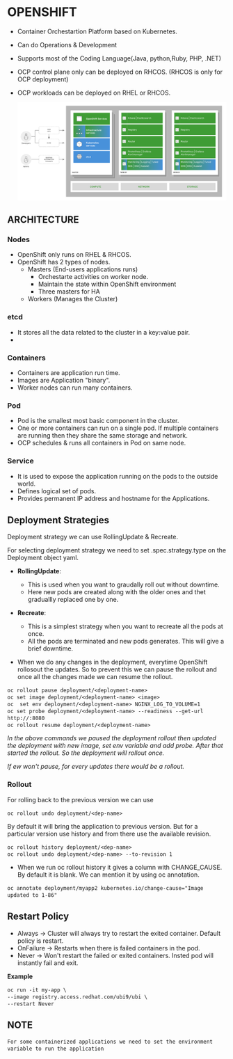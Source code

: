 # OPENSHIFT

- Container Orchestartion Platform based on Kubernetes.
- Can do Operations & Development
- Supports most of the Coding Language(Java, python,Ruby, PHP, .NET)
- OCP control plane only can be deployed on RHCOS. (RHCOS is only for OCP deployment)
- OCP workloads can be deployed on RHEL or RHCOS.
  
  ![Alt text](Images/Image1.PNG)
  

## ARCHITECTURE

### Nodes

- OpenShift only runs on RHEL & RHCOS.
- OpenShift has 2 types of nodes.
  - Masters (End-users applications runs)
      - Orchestarte activities on worker node.
      - Maintain the state within OpenShift environment
      - Three masters for HA
  - Workers (Manages the Cluster)

### etcd

- It stores all the data related to the cluster in a key:value pair.
- 

### Containers

- Containers are application run time.
- Images are Application "binary".
- Worker nodes can run many containers.

### Pod

- Pod is the smallest most basic component in the cluster.
- One or more containers can run on a single pod. If multiple containers are running then they share the same storage and network.
- OCP schedules & runs all containers in Pod on same node.

### Service

- It is used to expose the application running on the pods to the outside world. 
- Defines logical set of pods.
- Provides permanent IP address and hostname for the Applications.


## Deployment Strategies

Deployment strategy we can use RollingUpdate & Recreate.

For selecting deployment strategy we need to set .spec.strategy.type on the Deployment object yaml.
- **RollingUpdate**: 
  - This is used when you want to graudally roll out without downtime.
  - Here new pods are created along with the older ones and thet graduallly replaced one by one.
- **Recreate**: 
  - This is a simplest strategy when you want to recreate all the pods at once.
  - All the pods are terminated and new pods generates. This will give a brief downtime.

- When we do any changes in the deployment, everytime OpenShift rollosout the updates. So to prevent this we can pause the rollout and once all the changes made we can resume the rollout.

```
oc rollout pause deployment/<deployment-name>
oc set image deployment/<deployment-name> <image>
oc  set env deployment/<deployment-name> NGINX_LOG_TO_VOLUME=1
oc set probe deployment/<deployment-name> --readiness --get-url http://:8080
oc rollout resume deployment/<deployment-name>
```

*In the above commands we paused the deployment rollout then updated the deployment with new image, set env variable and add probe. After that started the rollout. So the deployment will rollout once.*

*If ew won't pause, for every updates there would be a rollout.*

### Rollout

For rolling back to the previous version we can use 
```
oc rollout undo deployment/<dep-name>
```
By default it will bring the application to previous version. But for a particular version use history and from there use the available revision.
```
oc rollout history deployment/<dep-name>
oc rollout undo deployment/<dep-name> --to-revision 1

```

- When we run oc rollout history it gives a column with CHANGE_CAUSE. By default it is blank. We can mention it by using oc annotation.

```
oc annotate deployment/myapp2 kubernetes.io/change-cause="Image updated to 1-86"

```
## Restart Policy

- Always -> Cluster will always try to restart the exited container. Default policy is restart.
- OnFailure -> Restarts when there is failed containers in the pod.
- Never -> Won't restart the failed or exited containers. Insted pod will instantly fail and exit.

**Example**
```
oc run -it my-app \
--image registry.access.redhat.com/ubi9/ubi \
--restart Never
```

## NOTE
```
For some containerized applications we need to set the environment variable to run the application

```









